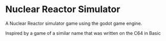 # Nuclear Reactor Simulator

A Nuclear Reactor simulator game using the godot game engine.

Inspired by a game of a similar name that was written on the C64 in Basic

